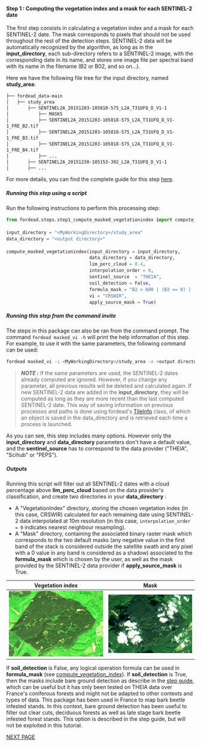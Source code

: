 #### Step 1 : Computing the vegetation index and a mask for each SENTINEL-2 date

The first step consists in calculating a vegetation index and a mask for each SENTINEL-2 date. The mask corresponds to pixels that should not be used throughout the rest of the detection steps. SENTINEL-2 data will be automatically recognized by the algorithm, as long as in the **input_directory**, each sub-directory refers to a SENTINEL-2 image, with the corresponding date in its name, and stores one image file per spectral band with its name in the filename (B2 or B02, and so on...).

Here we have the following file tree for the input directory, named **study_area**:
```
├── fordead_data-main
│   ├── study_area
│       ├── SENTINEL2A_20151203-105818-575_L2A_T31UFQ_D_V1-1
│           ├── MASKS
│           ├── SENTINEL2A_20151203-105818-575_L2A_T31UFQ_D_V1-1_FRE_B2.tif
│           ├── SENTINEL2A_20151203-105818-575_L2A_T31UFQ_D_V1-1_FRE_B3.tif
│           ├── SENTINEL2A_20151203-105818-575_L2A_T31UFQ_D_V1-1_FRE_B4.tif
│           ├── ...
│       ├── SENTINEL2A_20151230-105153-392_L2A_T31UFQ_D_V1-1
│       ├── ...
```

For more details, you can find the complete guide for this step [here](https://fordead.gitlab.io/fordead_package/docs/user_guides/english/01_compute_masked_vegetationindex/).

##### Running this step using a script

Run the following instructions to perform this processing step:

```python
from fordead.steps.step1_compute_masked_vegetationindex import compute_masked_vegetationindex

input_directory = "<MyWorkingDirectory>/study_area"
data_directory = "<output directory>"

compute_masked_vegetationindex(input_directory = input_directory, 
                               data_directory = data_directory, 
                               lim_perc_cloud = 0.4, 
                               interpolation_order = 0, 
                               sentinel_source  = "THEIA", 
                               soil_detection = False, 
                               formula_mask = "B2 > 600 | (B3 == 0) | (B4 ==0)", 
                               vi = "CRSWIR", 
                               apply_source_mask = True)
```

##### Running this step from the command invite

The steps in this package can also be ran from the command prompt. The command `fordead masked_vi -h` will print the help information of this step. For example, to use it with the same parameters, the following command can be used:
```bash
fordead masked_vi -i <MyWorkingDirectory>/study_area -o <output directory> -n 0.4 --interpolation_order 0 --sentinel_source THEIA --formula_mask "(B2 > 600)" --vi CRSWIR --apply_source_mask
```

> **_NOTE :_** If the same parameters are used, the SENTINEL-2 dates already computed are ignored. However, if you change any parameter, all previous results will be deleted and calculated again. If new SENTINEL-2 data are added in the **input_directory**, they will be computed as long as they are more recent than the last computed SENTINEL-2 date. This way of saving information on previous processes and paths is done using fordead's [TileInfo](https://fordead.gitlab.io/fordead_package/docs/examples/ex_tileinfo_object/) class, of which an object is saved in the data_directory and is retrieved each time a process is launched.

As you can see, this step includes many options. However only the **input_directory** and **data_directory** parameters don't have a default value, and the **sentinel_source** has to correspond to the data provider ("THEIA", "Scihub" or "PEPS").

##### Outputs

Running this script will filter out all SENTINEL-2 dates with a cloud percentage above **lim_perc_cloud** based on the data provider's classification, and create two directories in your **data_directory** :
- A "VegetationIndex" directory, storing the chosen vegetation index (in this case, CRSWIR) calculated for each remaining date using SENTINEL-2 data interpolated at 10m resolution (in this case, `interpolation_order = 0` indicates nearest neighbour resampling).
- A "Mask" directory, containing the associated binary raster mask which corresponds to the two default masks (any negative value in the first band of the stack is considered outside the satellite swath and any pixel with a 0 value in any band is considered as a shadow) associated to the **formula_mask** which is chosen by the user, as well as the mask provided by the SENTINEL-2 data provider if **apply_source_mask** is True.


Vegetation index             |  Mask
:-------------------------:|:-------------------------:
![gif_vegetation_index](Figures/gif_vegetation_index.gif "gif_vegetation_index")  |  ![gif_mask](Figures/gif_mask.gif "gif_mask")

If **soil_detection** is False, any logical operation formula can be used in **formula_mask** (see [compute_vegetation_index](https://fordead.gitlab.io/fordead_package/reference/fordead/masking_vi/#compute_vegetation_index)). 
If **soil_detection** is True, then the masks include bare ground detection as describe in the [step guide](https://fordead.gitlab.io/fordead_package/docs/user_guides/english/01_compute_masked_vegetationindex/), which can be useful but it has only been tested on THEIA data over France's coniferous forests and might not be adapted to other contexts and types of data. This package has been used in France to map bark beetle infested stands. In this context, bare ground detection has been useful to filter out clear cuts, deciduous forests as well as late stage bark beetle infested forest stands. This option is described in the step guide, but will not be exploited in this tutorial.


[NEXT PAGE](https://fordead.gitlab.io/fordead_package/docs/Tutorial/02_train_model)
